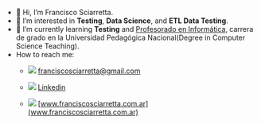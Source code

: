 

- 👋 Hi, I’m Francisco Sciarretta.
- 👀 I’m interested in **Testing**, **Data Science**, and **ETL Data Testing**.
- 🌱 I’m currently learning **Testing** and [Profesorado en Informática](https://unipe.edu.ar/formacion/carreras/profesorados/item/655-profesorado-en-informatica), carrera de grado en la Universidad Pedagógica Nacional(Degree in Computer Science Teaching).
-  How to reach me:
    - <img src="https://github.com/fran-cisko/fran-cisko/assets/36769073/5010e582-a841-4763-a3d0-d963e2a68614"></img>  franciscosciarretta@gmail.com <br>
  
    - <img src="https://github.com/fran-cisko/fran-cisko/assets/36769073/a89d25d7-bee7-41b9-84d2-a63e11350151" ></img>  [Linkedin](https://www.linkedin.com/in/francisco-sciarretta/) <br>
  
    - <img  src="https://github.com/fran-cisko/fran-cisko/assets/36769073/a44d8d18-881a-4d25-b063-52f3dcfe694a">  [www.franciscosciarretta.com.ar](www.franciscosciarretta.com.ar) </img> 

<!---
 ✨ repository 
--->




